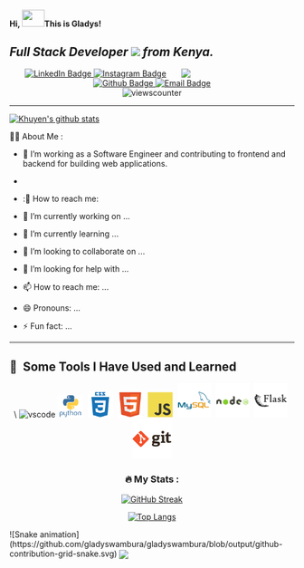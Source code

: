 #### Hi, <img src="https://media.giphy.com/media/hvRJCLFzcasrR4ia7z/giphy.gif" width="40px" height="30px"/>This is Gladys!
*Full Stack Developer <img src="https://media.giphy.com/media/WUlplcMpOCEmTGBtBW/giphy.gif" width="30"> from Kenya.*
---
  <img align="right" src="https://media.giphy.com/media/eDDrmbtY0aSAII8ffT/giphy.gif" width="200"/>
  <div id="badges"align="center">
    <a href="https://www.linkedin.com/in/gladys-wahito-wambura/">
      <img src="https://img.shields.io/badge/LinkedIn-blue?style=for-the-badge&logo=linkedin&logoColor=white" alt="LinkedIn Badge"/>
    </a>
    <a href="https://www.instagram.com/arinahgladoo/">
      <img src="https://img.shields.io/badge/Instgram-red?style=for-the-badge&logo=instagram&logoColor=white" alt="Instagram Badge"/>
    </a>
    <a href="https://github.com/gladyswambura">
      <img src="https://img.shields.io/badge/Github-lightgrey?style=for-the-badge&logo=github&logoColor=white" alt="Github Badge"/>
    </a>
    <a href="http://mailto:gladyswahito7@gmail.com">
      <img src="https://img.shields.io/badge/Email-blueviolet?style=for-the-badge&logo=email&logoColor=white" alt="Email Badge"/>
    </a>
  </div>
  
  <div id="counter" align="center">
      <img  src="https://komarev.com/ghpvc/?username=gladyswambura&style=flat-square&color=blue" alt="viewscounter"/>
  </div>
      


<hr>
   
  [![Khuyen's github stats](https://github-readme-stats.vercel.app/api?username=gladyswambura&count_private=true&show_icons=true&theme=radical&hide_rank=false)](https://github.com/anuraghazra/github-readme-stats)
  
 :woman_technologist: About Me :

- :telescope: I’m working as a Software Engineer and contributing to frontend and backend for building web applications.
- 
- :💬 How to reach me: 


- 🔭 I’m currently working on ...
- 🌱 I’m currently learning ...
- 👯 I’m looking to collaborate on ...
- 🤔 I’m looking for help with ...

- 📫 How to reach me: ...
- 😄 Pronouns: ...
- ⚡ Fun fact: ...
---
<h2> 🚀 &nbsp;Some Tools I Have Used and Learned</h2>
<div align="center">\
  <img src="https://cdn.jsdelivr.net/gh/devicons/devicon/icons/vscode/vscode-original.svg" alt="vscode" width="45" height="45"/>
  <img src="https://github.com/devicons/devicon/blob/master/icons/python/python-original-wordmark.svg" title="Python3" alt="python3" width="45" height="40"/>&nbsp;
  <img src="https://github.com/devicons/devicon/blob/master/icons/css3/css3-plain-wordmark.svg"  title="CSS3" alt="CSS" width="45" height="45"/>&nbsp;
  <img src="https://github.com/devicons/devicon/blob/master/icons/html5/html5-original.svg" title="HTML5" alt="HTML" width="45" height="45"/>&nbsp;
  <img src="https://github.com/devicons/devicon/blob/master/icons/javascript/javascript-original.svg" title="JavaScript" alt="JavaScript" width="45" height="45"/>&nbsp;
  <img src="https://github.com/devicons/devicon/blob/master/icons/mysql/mysql-original-wordmark.svg" title="MySQL"  alt="MySQL" width="60" height="60"/>&nbsp;
  <img src="https://github.com/devicons/devicon/blob/master/icons/nodejs/nodejs-original-wordmark.svg" title="NodeJS" alt="NodeJS" width="60" height="60"/>&nbsp;
  <img src="https://github.com/devicons/devicon/blob/master/icons/flask/flask-original-wordmark.svg" title="Flask" alt="flask" width="60" height="60"/>&nbsp;
  <img src="https://github.com/devicons/devicon/blob/master/icons/git/git-original-wordmark.svg" title="Git" **alt="Git" width="70" height="70"/>
</div>

<div align="center">
  
### :fire: My Stats :
  
[![GitHub Streak](http://github-readme-streak-stats.herokuapp.com?user=gladyswambura&theme=dark&background=000000)](https://git.io/streak-stats)


[![Top Langs](https://github-readme-stats.vercel.app/api/top-langs/?username=gladyswambura&layout=compact&theme=vision-friendly-dark)](https://github.com/anuraghazra/github-readme-stats)
 </div>
 ![Snake animation](https://github.com/gladyswambura/gladyswambura/blob/output/github-contribution-grid-snake.svg)
 <img align="center" src="https://github-readme-stats.vercel.app/api/<CARD_TYPE>/?username=gladyswambura&theme=<THEME_NAME>" />

